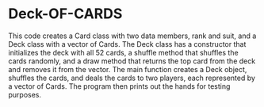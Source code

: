 # Deck-OF-CARDS
This code creates a Card class with two data members, rank and suit, and a Deck class with a vector of Cards.
The Deck class has a constructor that initializes the deck with all 52 cards, a shuffle method that shuffles the cards randomly, and a draw method that returns the top card from the deck and removes it from the vector.
The main function creates a Deck object, shuffles the cards, and deals the cards to two players, each represented by a vector of Cards. 
The program then prints out the hands for testing purposes.
